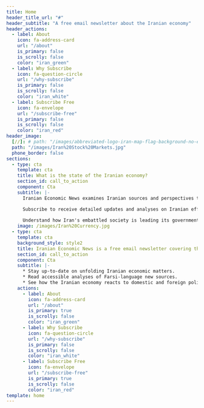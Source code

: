 ```yaml
---
title: Home
header_title_url: "#"
header_subtitle: "A free email newsletter about the Iranian economy"
header_actions:
  - label: About
    icon: fa-address-card
    url: "/about"
    is_primary: false
    is_scrolly: false
    color: "iran_green"
  - label: Why Subscribe
    icon: fa-question-circle
    url: "/why-subscribe"
    is_primary: false
    is_scrolly: false
    color: "iran_white"
  - label: Subscribe Free
    icon: fa-envelope
    url: "/subscribe-free"
    is_primary: false
    is_scrolly: false
    color: "iran_red"
header_image:
  [//]: # path: "/images/abbreviated-logo-iran-map-flag-background-no-emblem.png"
  path: "/images/Iran%20Stock%20Markets.jpg"
  phone_border: false
sections:
  - type: cta
    template: cta
    title: What is the state of the Iranian economy? 
    section_id: call_to_action
    component: Cta
    subtitle: |-
      Iranian Economic News examines Iranian sources and perspectives to understand issues and identify opportunities.

      Subscribe to receive detailed updates and analyses on Iranian efforts to tackle international sanctions, political corruption, and mismanagement.
      
      Understand how Iran's embattled society is leading its government in efforts to develop what could become one of the world’s most efficient exporters of energy, technology, petrochemicals, pharmaceuticals, agricultural products, and more.
    image: /images/Iran%20Currency.jpg
  - type: cta
    template: cta
    background_style: style2
    title: Iranian Economic News is a free email newsletter covering the Iranian Economy
    section_id: call_to_action
    component: Cta
    subtitle: |-
      * Stay up-to-date on unfolding Iranian economic matters.
      * Read accessible analyses of Farsi-language new sources.
      * See how the Iranian economy reacts to domestic and foreign policy.
    actions:
      - label: About
        icon: fa-address-card
        url: "/about"
        is_primary: true
        is_scrolly: false
        color: "iran_green"
      - label: Why Subscribe
        icon: fa-question-circle
        url: "/why-subscribe"
        is_primary: false
        is_scrolly: false
        color: "iran_white"
      - label: Subscribe Free
        icon: fa-envelope
        url: "/subscribe-free"
        is_primary: true
        is_scrolly: false
        color: "iran_red"
template: home
---
```

